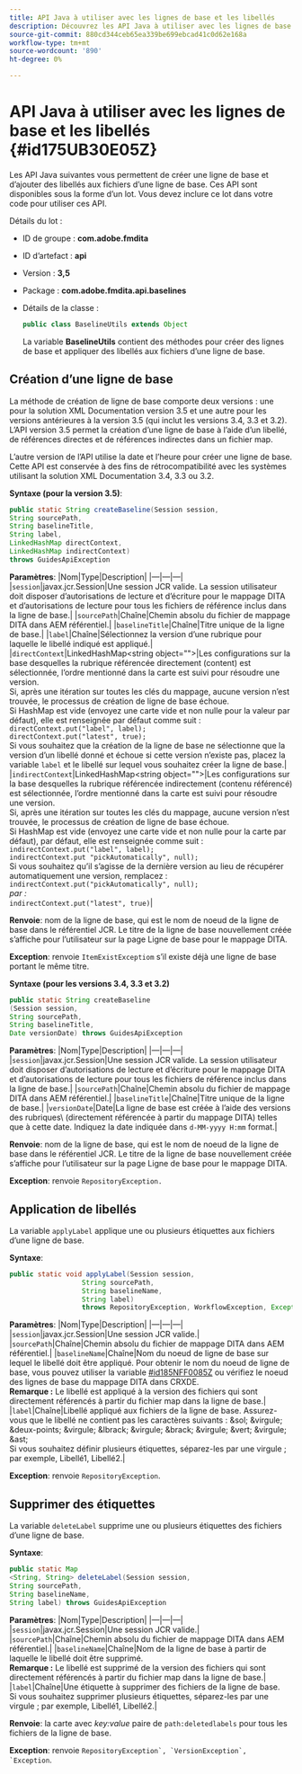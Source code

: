 ```yaml
---
title: API Java à utiliser avec les lignes de base et les libellés
description: Découvrez les API Java à utiliser avec les lignes de base et les libellés
source-git-commit: 880cd344ceb65ea339be699ebcad41c0d62e168a
workflow-type: tm+mt
source-wordcount: '890'
ht-degree: 0%

---
```


# API Java à utiliser avec les lignes de base et les libellés {#id175UB30E05Z}

Les API Java suivantes vous permettent de créer une ligne de base et d’ajouter des libellés aux fichiers d’une ligne de base. Ces API sont disponibles sous la forme d’un lot. Vous devez inclure ce lot dans votre code pour utiliser ces API.

Détails du lot :

- ID de groupe : **com.adobe.fmdita**

- ID d’artefact : **api**

- Version : **3,5**

- Package : **com.adobe.fmdita.api.baselines**

- Détails de la classe :

  ```JAVA
  public class BaselineUtils extends Object
  ```

  La variable **BaselineUtils** contient des méthodes pour créer des lignes de base et appliquer des libellés aux fichiers d’une ligne de base.


## Création d’une ligne de base

La méthode de création de ligne de base comporte deux versions : une pour la solution XML Documentation version 3.5 et une autre pour les versions antérieures à la version 3.5 \(qui inclut les versions 3.4, 3.3 et 3.2\). L’API version 3.5 permet la création d’une ligne de base à l’aide d’un libellé, de références directes et de références indirectes dans un fichier map.

L’autre version de l’API utilise la date et l’heure pour créer une ligne de base. Cette API est conservée à des fins de rétrocompatibilité avec les systèmes utilisant la solution XML Documentation 3.4, 3.3 ou 3.2.

**Syntaxe \(pour la version 3.5\)**:

```JAVA
public static String createBaseline(Session session, 
String sourcePath, 
String baselineTitle, 
String label, 
LinkedHashMap directContext, 
LinkedHashMap indirectContext) 
throws GuidesApiException
```

**Paramètres**: |Nom|Type|Description| |—|—|—| |`session`|javax.jcr.Session|Une session JCR valide. La session utilisateur doit disposer d’autorisations de lecture et d’écriture pour le mappage DITA et d’autorisations de lecture pour tous les fichiers de référence inclus dans la ligne de base.| |`sourcePath`|Chaîne|Chemin absolu du fichier de mappage DITA dans AEM référentiel.| |`baselineTitle`|Chaîne|Titre unique de la ligne de base.| |`label`|Chaîne|Sélectionnez la version d’une rubrique pour laquelle le libellé indiqué est appliqué.| |`directContext`|LinkedHashMap&lt;string object=&quot;&quot;>|Les configurations sur la base desquelles la rubrique référencée directement \(content\) est sélectionnée, l’ordre mentionné dans la carte est suivi pour résoudre une version. <br> Si, après une itération sur toutes les clés du mappage, aucune version n’est trouvée, le processus de création de ligne de base échoue. <br> Si HashMap est vide \(envoyez une carte vide et non nulle pour la valeur par défaut\), elle est renseignée par défaut comme suit : <br>`directContext.put("label", label);` <br> `directContext.put("latest", true);` <br> Si vous souhaitez que la création de la ligne de base ne sélectionne que la version d’un libellé donné et échoue si cette version n’existe pas, placez la variable `label` et le libellé sur lequel vous souhaitez créer la ligne de base.| |`indirectContext`|LinkedHashMap&lt;string object=&quot;&quot;>|Les configurations sur la base desquelles la rubrique référencée indirectement \(contenu référencé\) est sélectionnée, l’ordre mentionné dans la carte est suivi pour résoudre une version. <br> Si, après une itération sur toutes les clés du mappage, aucune version n’est trouvée, le processus de création de ligne de base échoue. <br> Si HashMap est vide \(envoyez une carte vide et non nulle pour la carte par défaut\), par défaut, elle est renseignée comme suit : <br>`indirectContext.put("label", label);` <br>`indirectContext.put "pickAutomatically", null);` <br> Si vous souhaitez qu’il s’agisse de la dernière version au lieu de récupérer automatiquement une version, remplacez : <br>`indirectContext.put("pickAutomatically", null);` <br> _par :_ <br>`indirectContext.put("latest", true)`|

**Renvoie**: nom de la ligne de base, qui est le nom de noeud de la ligne de base dans le référentiel JCR. Le titre de la ligne de base nouvellement créée s’affiche pour l’utilisateur sur la page Ligne de base pour le mappage DITA.

**Exception**: renvoie ``ItemExistExceptiom`` s’il existe déjà une ligne de base portant le même titre.

**Syntaxe \(pour les versions 3.4, 3.3 et 3.2\)**

```JAVA
public static String createBaseline
(Session session, 
String sourcePath, 
String baselineTitle, 
Date versionDate) throws GuidesApiException
```

**Paramètres**: |Nom|Type|Description| |—|—|—| |`session`|javax.jcr.Session|Une session JCR valide. La session utilisateur doit disposer d’autorisations de lecture et d’écriture pour le mappage DITA et d’autorisations de lecture pour tous les fichiers de référence inclus dans la ligne de base.| |``sourcePath``|Chaîne|Chemin absolu du fichier de mappage DITA dans AEM référentiel.| |`baselineTitle`|Chaîne|Titre unique de la ligne de base.| |`versionDate`|Date|La ligne de base est créée à l’aide des versions des rubriques\ (directement référencée à partir du mappage DITA\) telles que à cette date. Indiquez la date indiquée dans `d-MM-yyyy H:mm` format.|

**Renvoie**: nom de la ligne de base, qui est le nom de noeud de la ligne de base dans le référentiel JCR. Le titre de la ligne de base nouvellement créée s’affiche pour l’utilisateur sur la page Ligne de base pour le mappage DITA.

**Exception**: renvoie ``RepositoryException.``

## Application de libellés

La variable ``applyLabel`` applique une ou plusieurs étiquettes aux fichiers d’une ligne de base.

**Syntaxe**:

```JAVA
public static void applyLabel(Session session,
                  String sourcePath,
                  String baselineName,
                  String label)
                  throws RepositoryException, WorkflowException, Exception
```

**Paramètres**: |Nom|Type|Description| |—|—|—| |`session`|javax.jcr.Session|Une session JCR valide.| |`sourcePath`|Chaîne|Chemin absolu du fichier de mappage DITA dans AEM référentiel.| |``baselineName``|Chaîne|Nom du noeud de ligne de base sur lequel le libellé doit être appliqué. Pour obtenir le nom du noeud de ligne de base, vous pouvez utiliser la variable [\#id185NFF0085Z](#id185NFF0085Z) ou vérifiez le noeud des lignes de base du mappage DITA dans CRXDE.<br> **Remarque :** Le libellé est appliqué à la version des fichiers qui sont directement référencés à partir du fichier map dans la ligne de base.| |`label`|Chaîne|Libellé appliqué aux fichiers de la ligne de base. Assurez-vous que le libellé ne contient pas les caractères suivants : &amp;sol; &amp;virgule; &amp;deux-points; &amp;virgule; &amp;lbrack; &amp;virgule; &amp;brack; &amp;virgule; &amp;vert; &amp;virgule; &amp;ast; <br> Si vous souhaitez définir plusieurs étiquettes, séparez-les par une virgule ; par exemple, Libellé1, Libellé2.|

**Exception**: renvoie `RepositoryException`.

## Supprimer des étiquettes

La variable ``deleteLabel`` supprime une ou plusieurs étiquettes des fichiers d’une ligne de base.

**Syntaxe**:

```JAVA
public static Map
<String, String> deleteLabel(Session session, 
String sourcePath, 
String baselineName, 
String label) throws GuidesApiException
```

**Paramètres**: |Nom|Type|Description| |—|—|—| |`session`|javax.jcr.Session|Une session JCR valide.| |`sourcePath`|Chaîne|Chemin absolu du fichier de mappage DITA dans AEM référentiel.| |`baselineName`|Chaîne|Nom de la ligne de base à partir de laquelle le libellé doit être supprimé. <br> **Remarque :** Le libellé est supprimé de la version des fichiers qui sont directement référencés à partir du fichier map dans la ligne de base.| |`label`|Chaîne|Une étiquette à supprimer des fichiers de la ligne de base. <br> Si vous souhaitez supprimer plusieurs étiquettes, séparez-les par une virgule ; par exemple, Libellé1, Libellé2.|

**Renvoie**: la carte avec *key:value* paire de `path:deletedlabels` pour tous les fichiers de la ligne de base.

**Exception**: renvoie ``RepositoryException`, `VersionException`, `Exception``.
